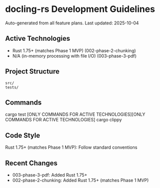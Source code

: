 # docling-rs Development Guidelines

Auto-generated from all feature plans. Last updated: 2025-10-04

## Active Technologies
- Rust 1.75+ (matches Phase 1 MVP) (002-phase-2-chunking)
- N/A (in-memory processing with file I/O) (003-phase-3-pdf)

## Project Structure
```
src/
tests/
```

## Commands
cargo test [ONLY COMMANDS FOR ACTIVE TECHNOLOGIES][ONLY COMMANDS FOR ACTIVE TECHNOLOGIES] cargo clippy

## Code Style
Rust 1.75+ (matches Phase 1 MVP): Follow standard conventions

## Recent Changes
- 003-phase-3-pdf: Added Rust 1.75+
- 002-phase-2-chunking: Added Rust 1.75+ (matches Phase 1 MVP)

<!-- MANUAL ADDITIONS START -->
<!-- MANUAL ADDITIONS END -->
